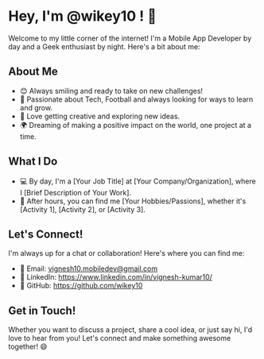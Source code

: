 # Hey, I'm @wikey10 ! 🌟

Welcome to my little corner of the internet! I'm a Mobile App Developer by day and a Geek enthusiast by night. Here's a bit about me:

## About Me

- 😊 Always smiling and ready to take on new challenges!
- 🚀 Passionate about Tech, Football and always looking for ways to learn and grow.
- 🎨 Love getting creative and exploring new ideas.
- 🌍 Dreaming of making a positive impact on the world, one project at a time.

## What I Do

- 💻 By day, I'm a [Your Job Title] at [Your Company/Organization], where I [Brief Description of Your Work].
- 🌈 After hours, you can find me [Your Hobbies/Passions], whether it's [Activity 1], [Activity 2], or [Activity 3].

## Let's Connect!

I'm always up for a chat or collaboration! Here's where you can find me:

- 📧 Email: vignesh10.mobiledev@gmail.com
- 🔗 LinkedIn: https://www.linkedin.com/in/vignesh-kumar10/
- 💼 GitHub: https://github.com/wikey10

## Get in Touch!

Whether you want to discuss a project, share a cool idea, or just say hi, I'd love to hear from you! Let's connect and make something awesome together! 😄
